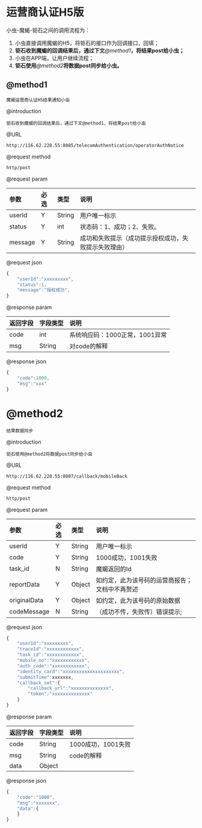 # 运营商认证H5版

小虫-魔蝎-钜石之间的调用流程为：

1. 小虫直接调用魔蝎的H5，将钜石的接口作为回调接口，回填；
2. **钜石收到魔蝎的回调结果后，通过下文**_@method1_**，将结果post给小虫；**
3. 小虫在APP端，让用户继续流程；
4. **钜石使用**_@method2_**将数据post同步给小虫。**

## @method1

```
魔蝎运营商认证H5结果通知小虫
```

@introduction

```
钜石收到魔蝎的回调结果后，通过下文@method1，将结果post给小虫
```

@URL

```
http://116.62.228.55:8085/telecomAuthentication/operatorAuthNotice
```

@request method

```
http/post
```

@request param

| 参数 | 必选 | 类型 | 说明 |
| :--- | :--- | :--- | :--- |
| userId | Y | String | 用户唯一标示 |
| status | Y | int | 状态码：1、成功；2、失败。 |
| message | Y | String | 成功和失败提示（成功提示授权成功，失败提示失败理由） |

@request json

```js
{
    "userId":"xxxxxxxxx",
    "status":1,
    "message":"授权成功",
}
```

@response param

| 返回字段 | 字段类型 | 说明 |
| :--- | :--- | :--- |
| code | int | 系统响应码：1000正常，1001异常 |
| msg | String | 对code的解释 |

@response json

```js
{
    "code":1000,
    "msg":"xxx"
}
```

# @method2

```
结果数据同步
```

@introduction

```
钜石使用@method2将数据post同步给小虫
```

@URL

```
http://116.62.228.55:8087/callback/mobileBack
```

@request method

```
http/post
```

@request param

| 参数 | 必选 | 类型 | 说明 |
| :--- | :--- | :--- | :--- |
| userId | Y | String | 用户唯一标示 |
| code | Y | String | 1000成功，1001失败 |
| task\_id | N | String | 魔蝎返回的Id |
| reportData | Y | Object  | 如约定，此为该号码的运营商报告；文档中不再赘述 |
| originalData | Y | Object | 如约定，此为该号码的原始数据 |
| codeMessage | N | String | （成功不传，失败传）错误提示; |

@request json

```js
{
    "userId":"xxxxxxxxx",
    "traceId":"xxxxxxxxxxxx",
    "task_id":"xxxxxxxxxxxx",
    "mobile_no":"xxxxxxxxxxxx",
    "auth_code":"xxxxxxxxxxxx",
    "identity_card":"xxxxxxxxxxxxxxxxxxxxx",
    "submitTime":xxxxxxx,
    "callback_set":{
        "callback_url":"xxxxxxxxxxxxxx",
        "token":"xxxxxxxxxxxxxx"
    }
}
```

@response param

| 返回字段 | 字段类型 | 说明 |
| :--- | :--- | :--- |
| code | String | 1000成功，1001失败 |
| msg | String | code的解释 |
| data | Object |  |

@response json

```js
{
    "code":"1000",
    "msg":"xxxxxxx",
    "data":{
    }
}
```



